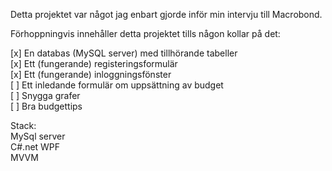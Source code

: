 Detta projektet var något jag enbart gjorde inför min intervju till Macrobond.<br />

Förhoppningvis innehåller detta projektet tills någon kollar på det:<br />

[x] En databas (MySQL server) med tillhörande tabeller<br />
[x] Ett (fungerande) registeringsformulär<br />
[x] Ett (fungerande) inloggningsfönster<br />
[ ] Ett inledande formulär om uppsättning av budget<br />
[ ] Snygga grafer<br />
[ ] Bra budgettips<br />

Stack: <br />
MySql server<br />
C#.net WPF<br />
MVVM<br />
